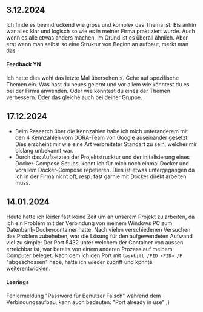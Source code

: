 ## 3.12.2024
Ich finde es beeindruckend wie gross und komplex das Thema ist. Bis anhin war alles klar und logisch so wie es in meiner Firma praktiziert wurde. Auch wenn es alle etwas anders machen, im Grund ist es überall ähnlich. 
Aber erst wenn man selbst so eine Struktur von Beginn an aufbaut, merkt man das.

#### Feedback YN
Ich hatte dies wohl das letzte Mal übersehen :(. Gehe auf spezifische Themen ein. Was hast du neues gelernt und vor allem wie könntest du es bei der Firma anwenden. Oder wie könntest du eines der Themen verbessern. Oder das gleiche auch bei deiner Gruppe.

## 17.12.2024
- Beim Research über die Kennzahlen habe ich mich unteranderem mit den 4 Kennzahlen vom DORA-Team von Google auseinander gesetzt. Dies erscheint mir wie eine Art verbreiteter Standart zu sein, welcher mir bislang unbekannt war.
- Durch das Aufsetzten der Projektstrucktur und der initalisierung eines Docker-Compose Setups,  konnt ich für mich noch einmal Docker und vorallem Docker-Compose repetieren. Dies ist etwas untergegangen da ich in der Firma nicht oft, resp. fast garnie mit Docker direkt arbeiten muss.
  
## 14.01.2024
Heute hatte ich leider fast keine Zeit um an unserem Projekt zu arbeiten, da ich ein Problem mit der Verbindung von meinem Windows PC zum Datenbank-Dockercontainer hatte. Nach vielen verschiedenen Versuchen das Problem zubeheben, war die Lösung für den aufgewendeten Aufwand viel zu simple:
Der Port 5432 unter welchem der Container von aussen erreichbar ist, war bereits von einem anderen Prozess auf meinem Computer beleget. Nach dem ich den Port mit ```taskkill /PID <PID> /F``` "abgeschossen" habe, hatte ich wieder zugriff und kpnnte weiterentwicklen.
#### Learings
Fehlermeldung "Password für Benutzer Falsch" während dem Verbindungsaufbau, kann auch bedeuten: "Port already in use" ;)
